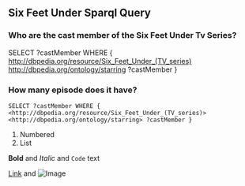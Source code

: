 ## Six Feet Under Sparql Query



### Who are the cast member of the Six Feet Under Tv Series?

SELECT ?castMember WHERE {
   <http://dbpedia.org/resource/Six_Feet_Under_(TV_series)> <http://dbpedia.org/ontology/starring> ?castMember
}

### How many episode does it have?


`SELECT ?castMember WHERE {
   <http://dbpedia.org/resource/Six_Feet_Under_(TV_series)> <http://dbpedia.org/ontology/starring> ?castMember
}`


1. Numbered
2. List

**Bold** and _Italic_ and `Code` text

[Link](url) and ![Image](src)
```

